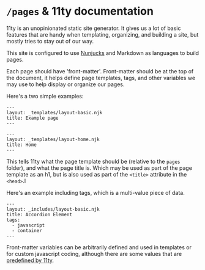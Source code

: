 # `/pages` & 11ty documentation

11ty is an unopinionated static site generator. It gives us a lot of basic features that are handy when templating, organizing, and building a site, but mostly tries to stay out of our way.

This site is configured to use [Nunjucks](https://mozilla.github.io/nunjucks/) and Markdown as languages to build pages.

Each page should have 'front-matter'. Front-matter should be at the top of the document, it helps define page templates, tags, and other variables we may use to help display or organize our pages.

Here's a two simple examples:
```
---
layout: _templates/layout-basic.njk
title: Example page
---
```

```
---
layout: _templates/layout-home.njk
title: Home
---
```

This tells 11ty what the page template should be (relative to the `pages` folder), and what the page title is. Which may be used as part of the page template as an h1, but is also used as part of the `<title>` attribute in the `<head>`.l

Here's an example including tags, which is a multi-value piece of data.
```
---
layout: _includes/layout-basic.njk
title: Accordion Element
tags:
  - javascript
  - container
---
```

Front-matter variables can be arbitrarily defined and used in templates or for custom javascript coding, although there are some values that are [predefined by 11ty](https://www.11ty.dev/docs/data-configuration/).

